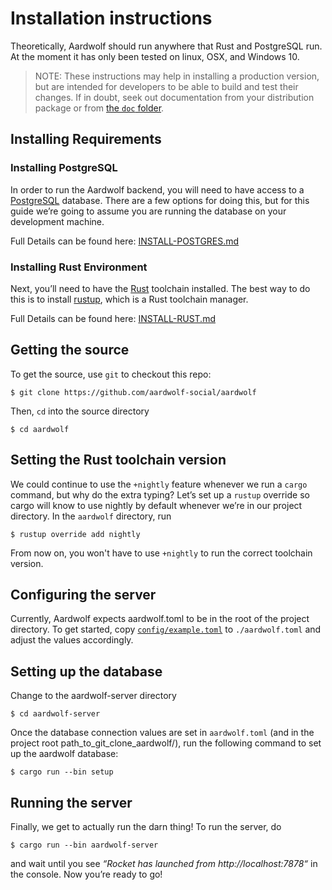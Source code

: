 # Installation instructions

Theoretically, Aardwolf should run anywhere that Rust and PostgreSQL
run. At the moment it has only been tested on linux, OSX, and Windows 10.

> NOTE: These instructions may help in installing a production version, but are
intended for developers to be able to build and test their changes. If in doubt,
seek out documentation from your distribution package or from [the `doc` folder](doc).

## Installing Requirements

### Installing PostgreSQL
In order to run the Aardwolf backend, you will need to have access to a
[PostgreSQL](https://www.postgresql.org/) database. There are a few options for doing this, but for
this guide we’re going to assume you are running the database on your
development machine.

Full Details can be found here:
[INSTALL-POSTGRES.md](/doc/INSTALL-POSTGRES.md)


### Installing Rust Environment

Next, you’ll need to have the [Rust](https://rust-lang.org/) toolchain
installed. The best way to do this is to install
[rustup](https://rustup.rs), which is a Rust toolchain manager.

Full Details can be found here:
[INSTALL-RUST.md](/doc/INSTALL-RUST.md)


## Getting the source

To get the source, use `git` to checkout this repo:

    $ git clone https://github.com/aardwolf-social/aardwolf

Then, `cd` into the source directory

    $ cd aardwolf

## Setting the Rust toolchain version

We could continue to use the `+nightly` feature whenever we run a
`cargo` command, but why do the extra typing? Let’s set up a `rustup`
override so cargo will know to use nightly by default whenever we’re in
our project directory. In the `aardwolf` directory, run

    $ rustup override add nightly

From now on, you won't have to use `+nightly` to run the correct
toolchain version.

## Configuring the server

Currently, Aardwolf expects aardwolf.toml to be in the root of the project
directory. To get started, copy
[`config/example.toml`](config/example.toml) to
`./aardwolf.toml` and adjust the values accordingly. 

## Setting up the database

Change to the aardwolf-server directory

    $ cd aardwolf-server

Once the database connection values are set in `aardwolf.toml` (and in the project root path_to_git_clone_aardwolf/), run the
following command to set up the aardwolf database:

    $ cargo run --bin setup

## Running the server

Finally, we get to actually run the darn thing! To run the server, do

    $ cargo run --bin aardwolf-server

and wait until you see *“Rocket has launched from http://localhost:7878“*
in the console. Now you’re ready to go!
